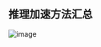 ## 推理加速方法汇总
![image](https://github.com/CoderLSF/llm-inference-acceleration-handbook/assets/65639063/d9ef62c3-7bd1-4dff-9425-2fecbcaecb9f)
